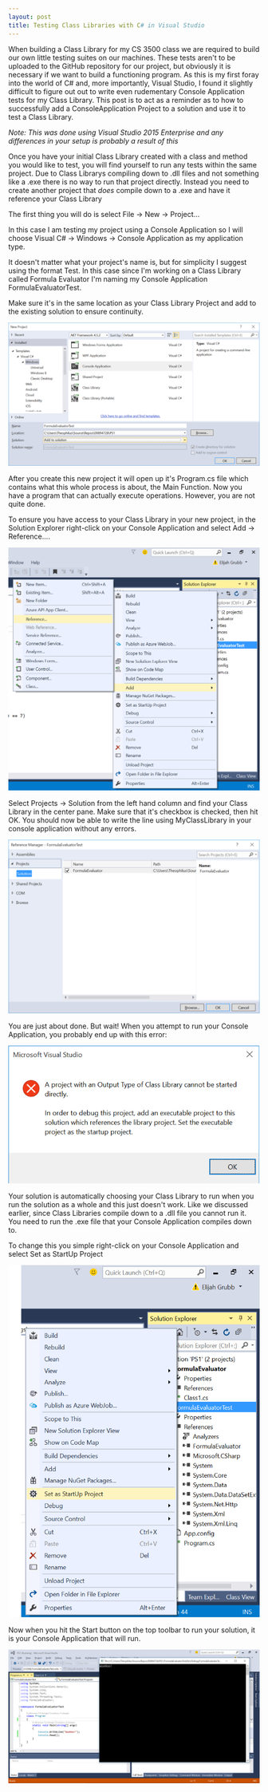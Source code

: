 ```yaml
---
layout: post
title: Testing Class Libraries with C# in Visual Studio
---
```


When building a Class Library for my CS 3500 class we are required to build our own little testing suites on our machines. These tests aren't to be uploaded to the GitHub repository for our project, but obviously it is necessary if we want to build a functioning program. As this is my first foray into the world of C# and, more importantly, Visual Studio, I found it slightly difficult to figure out out to write even rudementary Console Application tests for my Class Library. This post is to act as a reminder as to how to successfully add a ConsoleApplication Project to a solution and use it to test a Class Library.

*Note: This was done using Visual Studio 2015 Enterprise and any differences in your setup is probably a result of this*

Once you have your initial Class Library created with a class and method you would like to test, you will find yourself to run any tests within the same project. Due to Class Librarys compiling down to .dll files and not something like a .exe there is no way to run that project directly. Instead you need to create another project that *does* compile down to a .exe and have it reference your Class Library

The first thing you will do is select File -> New -> Project...

In this case I am testing my project using a Console Application so I will choose Visual C# -> Windows -> Console Application as my application type.

It doesn't matter what your project's name is, but for simplicity I suggest using the format <ClassLibraryProjectName>Test. In this case since I'm working on a Class Library called Formula Evaluator I'm naming my Console Application FormulaEvaluatorTest.

Make sure it's in the same location as your Class Library Project and add to the existing solution to ensure continuity.

![New Project](/images/new-project.png)

After you create this new project it will open up it's Program.cs file which contains what this whole process is about, the Main Function. Now you have a program that can actually execute operations. However, you are not quite done.

To ensure you have access to your Class Library in your new project, in the Solution Explorer right-click on your Console Application and select Add -> Reference....

![Add Reference](/images/add-reference.png)

Select Projects -> Solution from the left hand column and find your Class Library in the center pane. Make sure that it's checkbox is checked, then hit OK. You should now be able to write the line using MyClassLibrary in your console application without any errors.

![Reference Manager](/images/reference-manager.png)

You are just about done. But wait! When you attempt to run your Console Application, you probably end up with this error:

![Startup Error](/images/start-up-error.png)

Your solution is automatically choosing your Class Library to run when you run the solution as a whole and this just doesn't work. Like we discussed earlier, since Class Libraries compile down to a .dll file you cannot run it. You need to run the .exe file that your Console Application compiles down to.

To change this you simple right-click on your Console Application and select Set as StartUp Project

![Set as StartUp Project](/images/set-as-start-up.png)

Now when you hit the Start button on the top toolbar to run your solution, it is your Console Application that will run.

![It's Working!](/images/its-working.png)


